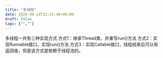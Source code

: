 ```yaml
---
title: "多线程"
date: 2020-09-14T22:21:40+08:00
draft: false
tags: ["",""]
---
```


多线程一共有三种实现方式
方式1：继承Thread类，并重写run()方法
方式2：实现Runnable接口，实现run()方法
方式3：实现Callable接口，线程结束后可以有返回值，但是该方式是依赖于线程池的。